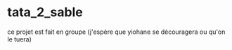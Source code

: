 # tata_2_sable
ce projet est fait en groupe (j'espère que yiohane se découragera ou qu'on le tuera)
